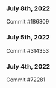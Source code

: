 ### July 8th, 2022

Commit #186309

### July 5th, 2022

Commit #314353


### July 4th, 2022

Commit #72281
